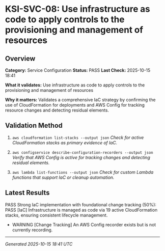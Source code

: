 # KSI-SVC-08: Use infrastructure as code to apply controls to the provisioning and management of resources

## Overview

**Category:** Service Configuration
**Status:** PASS
**Last Check:** 2025-10-15 18:41

**What it validates:** Use infrastructure as code to apply controls to the provisioning and management of resources

**Why it matters:** Validates a comprehensive IaC strategy by confirming the use of CloudFormation for deployments and AWS Config for tracking resource changes and detecting residual elements.

## Validation Method

1. `aws cloudformation list-stacks --output json`
   *Check for active CloudFormation stacks as primary evidence of IaC.*

2. `aws configservice describe-configuration-recorders --output json`
   *Verify that AWS Config is active for tracking changes and detecting residual elements.*

3. `aws lambda list-functions --output json`
   *Check for custom Lambda functions that support IaC or cleanup automation.*

## Latest Results

PASS Strong IaC implementation with foundational change tracking (50%): PASS [IaC] Infrastructure is managed as code via 19 active CloudFormation stacks, ensuring consistent lifecycle management.
- WARNING [Change Tracking] An AWS Config recorder exists but is not currently recording.

---
*Generated 2025-10-15 18:41 UTC*
